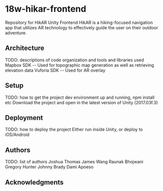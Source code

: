 # 18w-hikar-frontend
Repository for HikAR Unity Frontend
HikAR is a hiking-focused navigation app that utilizes AR technology to effectively guide the user on their outdoor adventure.

## Architecture

TODO:  descriptions of code organization and tools and libraries used
Mapbox SDK -- Used for topographic map generation as well as retrieving elevation data
Vuforia SDK -- Used for AR overlay

## Setup

TODO: how to get the project dev environment up and running, npm install etc
Download the project and open in the latest version of Unity (2017.03f.3)

## Deployment

TODO: how to deploy the project
Either run inside Unity, or deploy to iOS/Android

## Authors

TODO: list of authors
Joshua Thomas
James Wang
Raunak Bhojwani
Gregory Hunter
Johnny Brady
Dami Apoeso

## Acknowledgments
